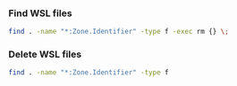 ### Find WSL files
``` bash
find . -name "*:Zone.Identifier" -type f -exec rm {} \;
```

### Delete WSL files
``` bash
find . -name "*:Zone.Identifier" -type f
```
